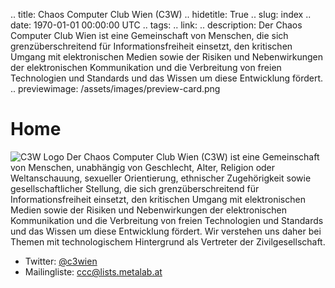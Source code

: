 .. title: Chaos Computer Club Wien (C3W)
.. hidetitle: True
.. slug: index
.. date: 1970-01-01 00:00:00 UTC
.. tags:
.. link:
.. description: Der Chaos Computer Club Wien ist eine Gemeinschaft von Menschen, die sich grenzüberschreitend für Informationsfreiheit einsetzt, den kritischen Umgang mit elektronischen Medien sowie der Risiken und Nebenwirkungen der elektronischen Kommunikation und die Verbreitung von freien Technologien und Standards und das Wissen um diese Entwicklung fördert.
.. previewimage: /assets/images/preview-card.png

# Home

<img src="/assets/images/C3W_RB_neg.png" class="index-logo" alt="C3W Logo">
Der Chaos Computer Club Wien (C3W) ist eine Gemeinschaft von Menschen, unabhängig von Geschlecht, Alter, Religion oder Weltanschauung, sexueller Orientierung, ethnischer Zugehörigkeit sowie gesellschaftlicher Stellung, die sich grenzüberschreitend für Informationsfreiheit einsetzt, den kritischen Umgang mit elektronischen Medien sowie der Risiken und Nebenwirkungen der elektronischen Kommunikation und die Verbreitung von freien Technologien und Standards und das Wissen um diese Entwicklung fördert.
Wir verstehen uns daher bei Themen mit technologischem Hintergrund als Vertreter der Zivilgesellschaft.

* Twitter: [@c3wien](https://twitter.com/c3wien)
* Mailingliste: [ccc@lists.metalab.at](https://lists.metalab.at/mailman/listinfo/ccc)
